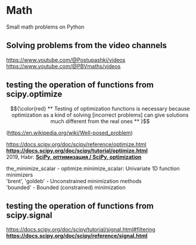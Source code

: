 # Math             
Small math problems on Python             

## Solving problems from the video channels                  
https://www.youtube.com/@Postupashki/videos              
https://www.youtube.com/@PBVmaths/videos                                      

## testing the operation of functions from scipy.optimize                 

$${\color{red}
**
Testing of optimization functions is necessary
because optimization as a kind of solving [incorrect problems]
can give solutions much different from the real ones               
**
}$$


(https://en.wikipedia.org/wiki/Well-posed_problem)                     

https://docs.scipy.org/doc/scipy/reference/optimize.html                       
**https://docs.scipy.org/doc/scipy/tutorial/optimize.html**                     
2019, Habr: **[SciPy, оптимизация / SciPy, optimization](https://habr.com/ru/articles/439288)**            
              
the_minimize_scalar - optimize.minimize_scalar: Univariate 1D function minimizers                                
'brent', 'goldeb' - Unconstrained minimization methods                        
'bounded' - Bounded (constrained) minimization                          

## testing the operation of functions from scipy.signal
https://docs.scipy.org/doc/scipy/tutorial/signal.html#filtering
**https://docs.scipy.org/doc/scipy/reference/signal.html**



